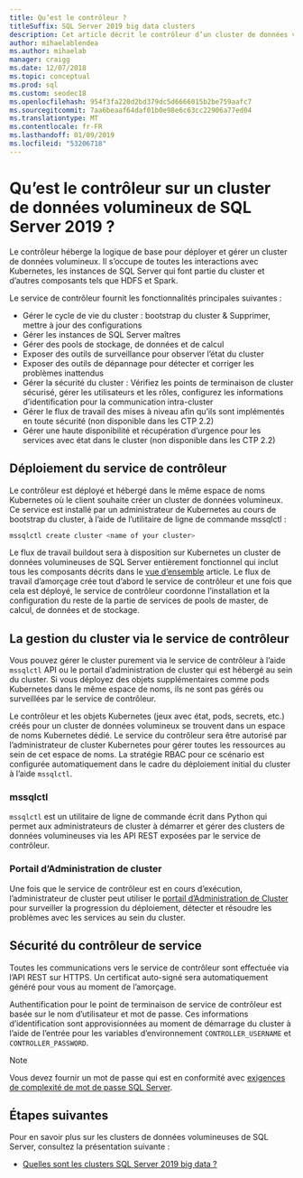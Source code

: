 ```yaml
---
title: Qu’est le contrôleur ?
titleSuffix: SQL Server 2019 big data clusters
description: Cet article décrit le contrôleur d’un cluster de données volumineuses de SQL Server 2019 (version préliminaire).
author: mihaelablendea
ms.author: mihaelab
manager: craigg
ms.date: 12/07/2018
ms.topic: conceptual
ms.prod: sql
ms.custom: seodec18
ms.openlocfilehash: 954f3fa220d2bd379dc5d6666015b2be759aafc7
ms.sourcegitcommit: 7aa6beaaf64daf01b0e98e6c63cc22906a77ed04
ms.translationtype: MT
ms.contentlocale: fr-FR
ms.lasthandoff: 01/09/2019
ms.locfileid: "53206718"
---
```

# <a name="what-is-the-controller-on-a-sql-server-2019-big-data-cluster"></a>Qu’est le contrôleur sur un cluster de données volumineux de SQL Server 2019 ?

Le contrôleur héberge la logique de base pour déployer et gérer un cluster de données volumineux. Il s’occupe de toutes les interactions avec Kubernetes, les instances de SQL Server qui font partie du cluster et d’autres composants tels que HDFS et Spark. 

Le service de contrôleur fournit les fonctionnalités principales suivantes :

- Gérer le cycle de vie du cluster : bootstrap du cluster & Supprimer, mettre à jour des configurations
- Gérer les instances de SQL Server maîtres
- Gérer des pools de stockage, de données et de calcul
- Exposer des outils de surveillance pour observer l’état du cluster
- Exposer des outils de dépannage pour détecter et corriger les problèmes inattendus
- Gérer la sécurité du cluster : Vérifiez les points de terminaison de cluster sécurisé, gérer les utilisateurs et les rôles, configurez les informations d’identification pour la communication intra-cluster
- Gérer le flux de travail des mises à niveau afin qu’ils sont implémentés en toute sécurité (non disponible dans les CTP 2.2)
- Gérer une haute disponibilité et récupération d’urgence pour les services avec état dans le cluster (non disponible dans les CTP 2.2)

## <a name="deploying-the-controller-service"></a>Déploiement du service de contrôleur

Le contrôleur est déployé et hébergé dans le même espace de noms Kubernetes où le client souhaite créer un cluster de données volumineux. Ce service est installé par un administrateur de Kubernetes au cours de bootstrap du cluster, à l’aide de l’utilitaire de ligne de commande mssqlctl :

```bash
mssqlctl create cluster <name of your cluster>
```

Le flux de travail buildout sera à disposition sur Kubernetes un cluster de données volumineuses de SQL Server entièrement fonctionnel qui inclut tous les composants décrits dans le [vue d’ensemble](big-data-cluster-overview.md) article. Le flux de travail d’amorçage crée tout d’abord le service de contrôleur et une fois que cela est déployé, le service de contrôleur coordonne l’installation et la configuration du reste de la partie de services de pools de master, de calcul, de données et de stockage.

## <a name="managing-the-cluster-through-the-controller-service"></a>La gestion du cluster via le service de contrôleur

Vous pouvez gérer le cluster purement via le service de contrôleur à l’aide `mssqlctl` API ou le portail d’administration de cluster qui est hébergé au sein du cluster. Si vous déployez des objets supplémentaires comme pods Kubernetes dans le même espace de noms, ils ne sont pas gérés ou surveillées par le service de contrôleur.

Le contrôleur et les objets Kubernetes (jeux avec état, pods, secrets, etc.) créés pour un cluster de données volumineux se trouvent dans un espace de noms Kubernetes dédié. Le service du contrôleur sera être autorisé par l’administrateur de cluster Kubernetes pour gérer toutes les ressources au sein de cet espace de noms.  La stratégie RBAC pour ce scénario est configurée automatiquement dans le cadre du déploiement initial du cluster à l’aide `mssqlctl`. 

### <a name="mssqlctl"></a>mssqlctl

`mssqlctl` est un utilitaire de ligne de commande écrit dans Python qui permet aux administrateurs de cluster à démarrer et gérer des clusters de données volumineuses via les API REST exposées par le service de contrôleur.

### <a name="cluster-administration-portal"></a>Portail d’Administration de cluster

Une fois que le service de contrôleur est en cours d’exécution, l’administrateur de cluster peut utiliser le [portail d’Administration de Cluster](cluster-admin-portal.md) pour surveiller la progression du déploiement, détecter et résoudre les problèmes avec les services au sein du cluster.

## <a name="controller-service-security"></a>Sécurité du contrôleur de service

Toutes les communications vers le service de contrôleur sont effectuée via l’API REST sur HTTPS. Un certificat auto-signé sera automatiquement généré pour vous au moment de l’amorçage. 

Authentification pour le point de terminaison de service de contrôleur est basée sur le nom d’utilisateur et mot de passe. Ces informations d’identification sont approvisionnées au moment de démarrage du cluster à l’aide de l’entrée pour les variables d’environnement `CONTROLLER_USERNAME` et `CONTROLLER_PASSWORD`.

> [!NOTE]
> Vous devez fournir un mot de passe qui est en conformité avec [exigences de complexité de mot de passe SQL Server](https://docs.microsoft.com/sql/relational-databases/security/password-policy?view=sql-server-2017).

## <a name="next-steps"></a>Étapes suivantes

Pour en savoir plus sur les clusters de données volumineuses de SQL Server, consultez la présentation suivante :

- [Quelles sont les clusters SQL Server 2019 big data ?](big-data-cluster-overview.md)
